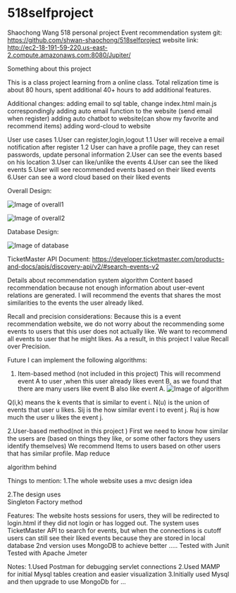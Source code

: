 # 518selfproject



Shaochong Wang 518 personal project
Event recommendation system
git: https://github.com/shwan-shaochong/518selfproject
website link: http://ec2-18-191-59-220.us-east-2.compute.amazonaws.com:8080/Jupiter/

Something about this project

This is a class project learning from a online class. Total relization time is about 80 hours, spent additional 40+ hours to add additional features.

Additional changes:
adding email to sql table, change index.html main.js correspondingly
adding auto email function to the website (send email when register)
adding auto chatbot to website(can show my favorite and recommend items)
adding word-cloud to website

User use cases
1.User can register,login,logout
1.1 User will receive a email notification after register
1.2 User can have a profile page, they can reset passwords, update personal information
2.User can see the events based on his location
3.User can like/unlike the events
4.User can see the liked events
5.User will see recommended events based on their liked events
6.User can see a word cloud based on their liked events


Overall Design:

![Image of overall1](https://s3.us-east-2.amazonaws.com/shawnphotoupload/518git1.jpg)

![Image of overall2](https://s3.us-east-2.amazonaws.com/shawnphotoupload/518git2.jpg)


Database Design:

![Image of database](https://s3.us-east-2.amazonaws.com/shawnphotoupload/518git3.jpg)





TicketMaster API Document:
https://developer.ticketmaster.com/products-and-docs/apis/discovery-api/v2/#search-events-v2

Details about recommendation system algorithm
Content based recommendation because not enough information about user-event relations are generated.
I will recommend the events that shares the most similarities to the events the user already liked.

Recall and precision considerations:
Because this is a event recommendation website, we do not worry about the recommending some events to users that this user does not actually like. We want to recommend all events to user that he might likes. As a result, in this project I value Recall over Precision.


Future I can implement the following algorithms:
1.  Item-based method (not included in this project)
This will recommend event A to user ,when this user already likes event B, as we found that there are many users like event B also like event A.
![Image of algorithm](https://s3.us-east-2.amazonaws.com/shawnphotoupload/518git4.jpg)

Q(i,k) means the k events that is similar to event i.
N(u) is the union of events that user u likes.
Sij is the how similar event i to event j.
Ruj is how much the user u likes the event j.

2.User-based method(not in this project )
First we need to know how similar the users are (based on things they like, or some other factors they users identify themselves)
We recommend Items to users based on other users that has similar profile.
Map reduce

algorithm behind






Things to mention:
1.The whole website uses a mvc design idea

2.The design uses  
Singleton
Factory method

Features:
The website hosts sessions for users, they will be redirected to login.html if they did not login or has logged out.
The system uses TicketMaster API to search for events, but when the connections is cutoff users can still see their liked events because they are stored in local database
2nd version uses MongoDB to achieve better …..
Tested with Junit
Tested with Apache Jmeter

Notes:
1.Used Postman for debugging servlet connections
2.Used MAMP for initial Mysql tables creation and easier visualization
3.Initially used Mysql and then upgrade to use MongoDb for ...




